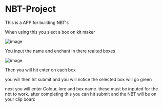 # NBT-Project
This is a APP for building NBT's


When using this you slect a box on kit maker 

![image](https://user-images.githubusercontent.com/78139058/150584917-a97ba06f-1127-4490-85a4-27008964366f.png)

You input the name and enchant in there realted boxes

![image](https://user-images.githubusercontent.com/78139058/150584983-f3274f16-745f-4727-ade9-3489b6bae004.png)

Then you will hit enter on each box

you will then hit submit and you will notice the selected box will go green

next you will enter Colour, lore and box name. these must be inputed for the nbt to work.
after completing this you can hit submit and the NBT will be on your clip board

